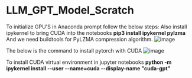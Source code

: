 # LLM_GPT_Model_Scratch

To initialize GPU'S in Anaconda prompt follow the below steps:
Also install ipykernel to bring CUDA into the notebooks
**pip3 install ipykernel pylzma**
And we need buildtools for PyLZMA compression algorithm. 
![image](https://github.com/AkhilaKamma/LLM_GPT_Model_Scratch/assets/22701124/b2c341de-d9b6-492a-956e-660c991fb189)

The below is the command to install pytorch with CUDA 
![image](https://github.com/AkhilaKamma/LLM_GPT_Model_Scratch/assets/22701124/c0f95bd6-5ef4-4c40-bf83-a48311aca09a)


To install CUDA virtual environment in jupyter notebooks
**python -m ipykernel install --user --name=cuda --display-name "cuda-gpt"**



